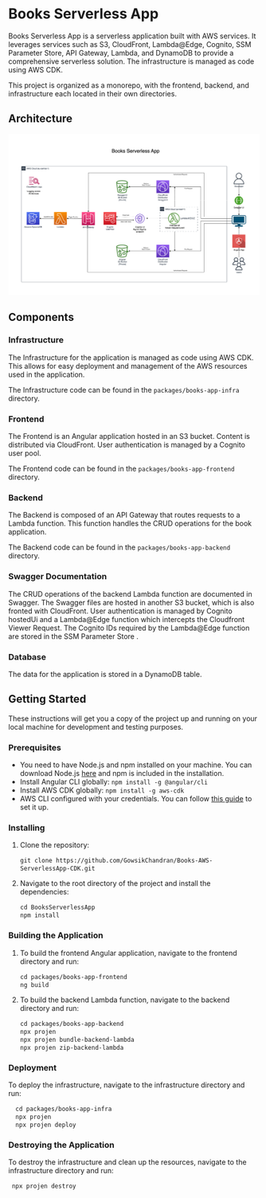 # Books Serverless App

Books Serverless App is a serverless application built with AWS services. It leverages services such as S3, CloudFront, Lambda@Edge, Cognito, SSM Parameter Store, API Gateway, Lambda, and DynamoDB to provide a comprehensive serverless solution.
The infrastructure is managed as code using AWS CDK.

This project is organized as a monorepo, with the frontend, backend, and infrastructure each located in their own directories.

## Architecture

![Architecture Diagram](architecture/app-architecture.drawio.png)

## Components

### Infrastructure

The Infrastructure for the application is managed as code using AWS CDK. This allows for easy deployment and management of the AWS resources used in the application.

The Infrastructure code can be found in the `packages/books-app-infra` directory.

### Frontend

The Frontend is an Angular application hosted in an S3 bucket. Content is distributed via CloudFront. User authentication is managed by a Cognito user pool.

The Frontend code can be found in the `packages/books-app-frontend` directory.

### Backend

The Backend is composed of an API Gateway that routes requests to a Lambda function. This function handles the CRUD operations for the book application.

The Backend code can be found in the `packages/books-app-backend` directory.

### Swagger Documentation

The CRUD operations of the backend Lambda function are documented in Swagger. The Swagger files are hosted in another S3 bucket, which is also fronted with CloudFront. User authentication is managed by Cognito hostedUi and a Lambda@Edge function which intercepts the Cloudfront Viewer Request. The Cognito IDs required by the Lambda@Edge function are stored in the SSM Parameter Store .

### Database

The data for the application is stored in a DynamoDB table.

## Getting Started

These instructions will get you a copy of the project up and running on your local machine for development and testing purposes.

### Prerequisites

- You need to have Node.js and npm installed on your machine. You can download Node.js [here](https://nodejs.org/en/download/) and npm is included in the installation.
- Install Angular CLI globally: `npm install -g @angular/cli`
- Install AWS CDK globally: `npm install -g aws-cdk`
- AWS CLI configured with your credentials. You can follow [this guide](https://docs.aws.amazon.com/cli/latest/userguide/cli-configure-files.html) to set it up.

### Installing

1. Clone the repository:
   ```
   git clone https://github.com/GowsikChandran/Books-AWS-ServerlessApp-CDK.git
   ```
2. Navigate to the root directory of the project and install the dependencies:

   ```
   cd BooksServerlessApp
   npm install
   ```

### Building the Application

1. To build the frontend Angular application, navigate to the frontend directory and run:

   ```
   cd packages/books-app-frontend
   ng build
   ```

2. To build the backend Lambda function, navigate to the backend directory and run:

   ```
   cd packages/books-app-backend
   npx projen
   npx projen bundle-backend-lambda
   npx projen zip-backend-lambda
   ```

### Deployment

To deploy the infrastructure, navigate to the infrastructure directory and run:

```
  cd packages/books-app-infra
  npx projen
  npx projen deploy
```

### Destroying the Application

To destroy the infrastructure and clean up the resources, navigate to the infrastructure directory and run:

```
 npx projen destroy

```
